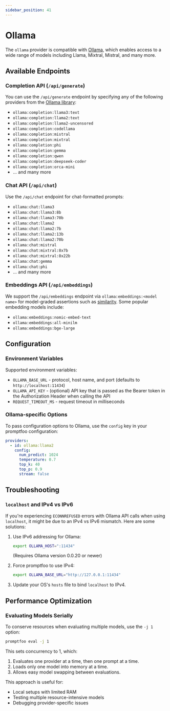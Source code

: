 ```yaml
---
sidebar_position: 41
---
```


# Ollama

The `ollama` provider is compatible with [Ollama](https://github.com/jmorganca/ollama), which enables access to a wide range of models including Llama, Mixtral, Mistral, and many more.

## Available Endpoints

### Completion API (`/api/generate`)

You can use the `/api/generate` endpoint by specifying any of the following providers from the [Ollama library](https://ollama.ai/library):

- `ollama:completion:llama3:text`
- `ollama:completion:llama2:text`
- `ollama:completion:llama2-uncensored`
- `ollama:completion:codellama`
- `ollama:completion:mistral`
- `ollama:completion:mixtral`
- `ollama:completion:phi`
- `ollama:completion:gemma`
- `ollama:completion:qwen`
- `ollama:completion:deepseek-coder`
- `ollama:completion:orca-mini`
- ... and many more

### Chat API (`/api/chat`)

Use the `/api/chat` endpoint for chat-formatted prompts:

- `ollama:chat:llama3`
- `ollama:chat:llama3:8b`
- `ollama:chat:llama3:70b`
- `ollama:chat:llama2`
- `ollama:chat:llama2:7b`
- `ollama:chat:llama2:13b`
- `ollama:chat:llama2:70b`
- `ollama:chat:mistral`
- `ollama:chat:mixtral:8x7b`
- `ollama:chat:mixtral:8x22b`
- `ollama:chat:gemma`
- `ollama:chat:phi`
- ... and many more

### Embeddings API (`/api/embeddings`)

We support the `/api/embeddings` endpoint via `ollama:embeddings:<model name>` for model-graded assertions such as [similarity](/docs/configuration/expected-outputs/similar/). Some popular embedding models include:

- `ollama:embeddings:nomic-embed-text`
- `ollama:embeddings:all-minilm`
- `ollama:embeddings:bge-large`

## Configuration

### Environment Variables

Supported environment variables:

- `OLLAMA_BASE_URL` - protocol, host name, and port (defaults to `http://localhost:11434`)
- `OLLAMA_API_KEY` - (optional) API key that is passed as the Bearer token in the Authorization Header when calling the API
- `REQUEST_TIMEOUT_MS` - request timeout in milliseconds

### Ollama-specific Options

To pass configuration options to Ollama, use the `config` key in your promptfoo configuration:

```yaml title=promptfooconfig.yaml
providers:
  - id: ollama:llama2
    config:
      num_predict: 1024
      temperature: 0.7
      top_k: 40
      top_p: 0.9
      stream: false
```

## Troubleshooting

### `localhost` and IPv4 vs IPv6

If you're experiencing `ECONNREFUSED` errors with Ollama API calls when using `localhost`, it might be due to an IPv4 vs IPv6 mismatch. Here are some solutions:

1. Use IPv6 addressing for Ollama:

   ```sh
   export OLLAMA_HOST=":11434"
   ```

   (Requires Ollama version 0.0.20 or newer)

2. Force promptfoo to use IPv4:

   ```sh
   export OLLAMA_BASE_URL="http://127.0.0.1:11434"
   ```

3. Update your OS's `hosts` file to bind `localhost` to IPv4.

## Performance Optimization

### Evaluating Models Serially

To conserve resources when evaluating multiple models, use the `-j 1` option:

```bash
promptfoo eval -j 1
```

This sets concurrency to 1, which:

1. Evaluates one provider at a time, then one prompt at a time.
2. Loads only one model into memory at a time.
3. Allows easy model swapping between evaluations.

This approach is useful for:

- Local setups with limited RAM
- Testing multiple resource-intensive models
- Debugging provider-specific issues
